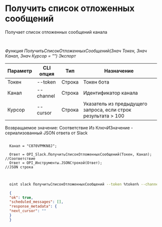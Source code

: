 ﻿---
sidebar_position: 5
---

# Получить список отложенных сообщений
 Получает список отложенных сообщений канала




<br/>


*Функция ПолучитьСписокОтложенныхСообщений(Знач Токен, Знач Канал, Знач Курсор = "") Экспорт*

  | Параметр | CLI опция | Тип | Назначение |
  |-|-|-|-|
  | Токен | --token | Строка | Токен бота |
  | Канал | --channel | Строка | Идентификатор канала |
  | Курсор | --cursor | Строка | Указатель из предыдущего запроса, если строк результата > 100 |

  
  Возвращаемое значение:   Соответствие Из КлючИЗначение - сериализованный JSON ответа от Slack


```bsl title="Пример кода"
  
  Канал = "C070VPMKN8J";
  
  Ответ = OPI_Slack.ПолучитьСписокОтложенныхСообщений(Токен, Канал); //Соответствие
  Ответ = OPI_Инструменты.JSONСтрокой(Ответ);                        //JSON строка
  
```
	


```sh title="Пример команды CLI"
    
  oint slack ПолучитьСписокОтложенныхСообщений --token %token% --channel "C070VPMKN8J" --cursor %cursor%

```

```json title="Результат"
  {
  "ok": true,
  "scheduled_messages": [],
  "response_metadata": {
  "next_cursor": ""
  }
  }
```
